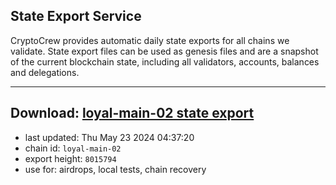 ## State Export Service
CryptoCrew provides automatic daily state exports for all chains we validate. State export files can be used as genesis files and are a snapshot of the current blockchain state, including all validators, accounts, balances and delegations.

---
**Download: [loyal-main-02 state export](https://dl-eu2.ccvalidators.com/SERVICE/loyal/loyal-main-02_export_8015794.json)**
---

- last updated: Thu May 23 2024 04:37:20
- chain id: `loyal-main-02`
- export height: `8015794`
- use for: airdrops, local tests, chain recovery
